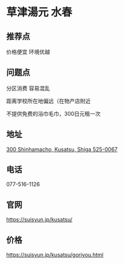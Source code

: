 # 草津湯元 水春

## 推荐点

价格便宜 环境优越

## 问题点

分区消费 容易混乱

距离学校所在地偏远（在物产店附近

不提供免费的浴巾毛巾，300日元租一次

## 地址

[300 Shinhamacho, Kusatsu, Shiga 525-0067](https://goo.gl/maps/JuX8atRNDG9qCntF9)

## 电话

077-516-1126

## 官网

https://suisyun.jp/kusatsu/

## 价格

https://suisyun.jp/kusatsu/goriyou.html
